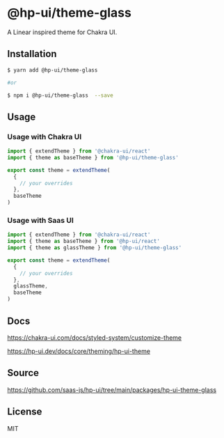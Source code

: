 # @hp-ui/theme-glass

A Linear inspired theme for Chakra UI.

## Installation

```sh
$ yarn add @hp-ui/theme-glass

#or

$ npm i @hp-ui/theme-glass  --save
```

## Usage

### Usage with Chakra UI

```ts
import { extendTheme } from '@chakra-ui/react'
import { theme as baseTheme } from '@hp-ui/theme-glass'

export const theme = extendTheme(
  {
    // your overrides
  },
  baseTheme
)
```

### Usage with Saas UI

```ts
import { extendTheme } from '@chakra-ui/react'
import { theme as baseTheme } from '@hp-ui/react'
import { theme as glassTheme } from '@hp-ui/theme-glass'

export const theme = extendTheme(
  {
    // your overrides
  },
  glassTheme,
  baseTheme
)
```

## Docs

https://chakra-ui.com/docs/styled-system/customize-theme

https://hp-ui.dev/docs/core/theming/hp-ui-theme

## Source

https://github.com/saas-js/hp-ui/tree/main/packages/hp-ui-theme-glass

## License

MIT 
